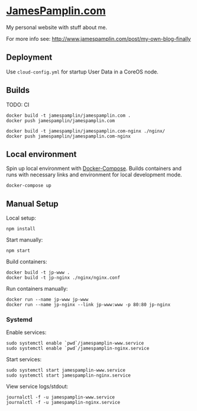 # [JamesPamplin.com](http://www.jamespamplin.com)
My personal website with stuff about me.

For more info see: http://www.jamespamplin.com/post/my-own-blog-finally

## Deployment
Use `cloud-config.yml` for startup User Data in a CoreOS node.

## Builds
TODO: CI

    docker build -t jamespamplin/jamespamplin.com .
    docker push jamespamplin/jamespamplin.com

    docker build -t jamespamplin/jamespamplin.com-nginx ./nginx/
    docker push jamespamplin/jamespamplin.com-nginx

## Local environment
Spin up local environment with [Docker-Compose](https://docs.docker.com/compose/).
Builds containers and runs with necessary links and environment for local development mode.

    docker-compose up

## Manual Setup

Local setup:

    npm install

Start manually:

    npm start

Build containers:

    docker build -t jp-www .
    docker build -t jp-nginx ./nginx/nginx.conf

Run containers manually:

    docker run --name jp-www jp-www
    docker run --name jp-nginx --link jp-www:www -p 80:80 jp-nginx


### Systemd

Enable services:

    sudo systemctl enable `pwd`/jamespamplin-www.service
    sudo systemctl enable `pwd`/jamespamplin-nginx.service

Start services:

    sudo systemctl start jamespamplin-www.service
    sudo systemctl start jamespamplin-nginx.service

View service logs/stdout:

    journalctl -f -u jamespamplin-www.service
    journalctl -f -u jamespamplin-nginx.service
